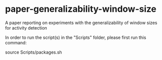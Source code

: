 # paper-generalizability-window-size
A paper reporting on experiments with the generalizability of window sizes for activity detection

In order to run the script(s) in the "Scripts" folder, please first run this command:

source Scripts/packages.sh


